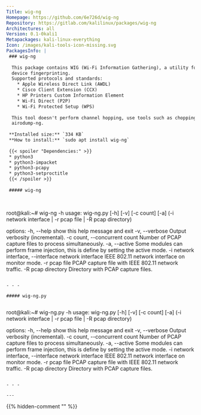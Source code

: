 ```yaml
---
Title: wig-ng
Homepage: https://github.com/6e726d/wig-ng
Repository: https://gitlab.com/kalilinux/packages/wig-ng
Architectures: all
Version: 0.1-0kali1
Metapackages: kali-linux-everything 
Icon: /images/kali-tools-icon-missing.svg
PackagesInfo: |
 ### wig-ng
 
  This package contains WIG (Wi-Fi Information Gathering), a utility for Wi-Fi
  device fingerprinting.
  Supported protocols and standards:
    * Apple Wireless Direct Link (AWDL)
    * Cisco Client Extension (CCX)
    * HP Printers Custom Information Element
    * Wi-Fi Direct (P2P)
    * Wi-Fi Protected Setup (WPS)
   
  This tool doesn't perform channel hopping, use tools such as chopping or
  airodump-ng.
 
 **Installed size:** `334 KB`  
 **How to install:** `sudo apt install wig-ng`  
 
 {{< spoiler "Dependencies:" >}}
 * python3
 * python3-impacket
 * python3-pcapy
 * python3-setproctitle
 {{< /spoiler >}}
 
 ##### wig-ng
 
 
 ```
 root@kali:~# wig-ng -h
 usage: wig-ng.py [-h] [-v] [-c count] [-a]
                  (-i network interface | -r pcap file | -R pcap directory)
 
 options:
   -h, --help            show this help message and exit
   -v, --verbose         Output verbosity (incremental).
   -c count, --concurrent count
                         Number of PCAP capture files to process
                         simultaneously.
   -a, --active          Some modules can perform frame injection, this is
                         define by setting the active mode.
   -i network interface, --interface network interface
                         IEEE 802.11 network interface on monitor mode.
   -r pcap file          PCAP capture file with IEEE 802.11 network traffic.
   -R pcap directory     Directory with PCAP capture files.
 ```
 
 - - -
 
 ##### wig-ng.py
 
 
 ```
 root@kali:~# wig-ng.py -h
 usage: wig-ng.py [-h] [-v] [-c count] [-a]
                  (-i network interface | -r pcap file | -R pcap directory)
 
 options:
   -h, --help            show this help message and exit
   -v, --verbose         Output verbosity (incremental).
   -c count, --concurrent count
                         Number of PCAP capture files to process
                         simultaneously.
   -a, --active          Some modules can perform frame injection, this is
                         define by setting the active mode.
   -i network interface, --interface network interface
                         IEEE 802.11 network interface on monitor mode.
   -r pcap file          PCAP capture file with IEEE 802.11 network traffic.
   -R pcap directory     Directory with PCAP capture files.
 ```
 
 - - -
 
---
```

{{% hidden-comment "<!--Do not edit anything above this line-->" %}}
